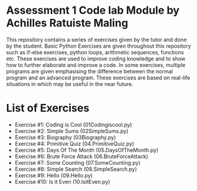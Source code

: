 # Assessment 1 Code lab Module by Achilles Ratuiste Maling
This repository contains a series of exercises given by the tutor and done by the student. Basic Python Exercises are given throughout this repository such as if-else exercises, python loops, arithmetic sequences, functions etc. These exercises are used to improve coding knowledge and to show how to further elaborate and improve a code. In some exercises, multiple programs are given emphasising the difference between the normal program and an advanced program. These exercises are based on real-life situations in which may be useful in the near future.

# List of Exercises
  - Exercise #1: Coding is Cool (01Codingiscool.py)
  - Exercise #2: Simple Sums (02SimpleSums.py)
  - Exercise #3: Biography (03Biography.py)
  - Exercise #4: Primitive Quiz (04.PrimitiveQuiz.py)
  - Exercise #5: Days Of The Month (05.DaysOfTheMonth.py)
  - Exercise #6: Brute Force Attack (06.BruteForceAttack)
  - Exercise #7: Some Counting (07.SomeCounting.py)
  - Exercise #8: Simple Search (08.SimpleSearch.py)
  - Exercise #9: Hello (09.Hello.py)
  - Exercise #10: Is it Even (10.IsItEven.py)
